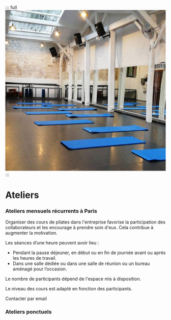 ::: full
![description de l'image](../images/anne-gabrielle-com-pilates-06.jpg)
:::

# Ateliers 

### Ateliers mensuels récurrents à Paris

Organiser des cours de pilates dans l'entreprise favorise la participation des collaborateurs et les encourage à prendre soin d'eux. Cela contribue à augmenter la motivation.

Les séances d’une heure peuvent avoir lieu :

- Pendant la pause déjeuner, en début ou en fin de journée avant ou après les heures de travail.
- Dans une salle dédiée ou dans une salle de réunion ou un bureau aménagé pour l’occasion.

Le nombre de participants dépend de l'espace mis à disposition.

Le niveau des cours est adapté en fonction des participants.

<Button-link href="mailto:pilates@anne-gabrielle.com?&body=Bonjour, je souhaite prendre un cours de pilate en entreprise.">Contacter par email</Button-link>

### Ateliers ponctuels